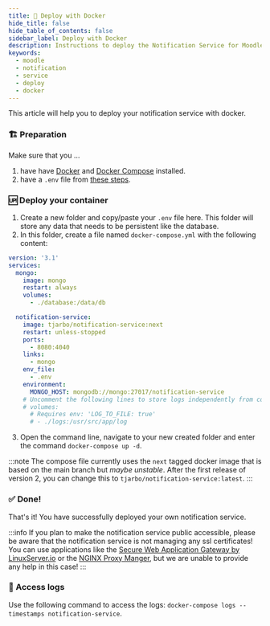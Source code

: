 ```yaml
---
title: 🐳 Deploy with Docker
hide_title: false
hide_table_of_contents: false
sidebar_label: Deploy with Docker
description: Instructions to deploy the Notification Service for Moodle with Docker
keywords:
  - moodle
  - notification
  - service
  - deploy
  - docker
---
```

This article will help you to deploy your notification service with docker.

### 🏗️ Preparation

Make sure that you ...

1. have have [Docker](https://docs.docker.com/get-docker/) and [Docker Compose](https://docs.docker.com/compose/install/) installed.
2. have a `.env` file from [these steps](preparation.md).

### 🆙 Deploy your container

1. Create a new folder and copy/paste your `.env` file here. This folder will store any data that needs to be persistent like the database.
2. In this folder, create a file named `docker-compose.yml` with the following content:

```yml
version: '3.1'
services:
  mongo:
    image: mongo
    restart: always
    volumes:
      - ./database:/data/db

  notification-service:
    image: tjarbo/notification-service:next
    restart: unless-stopped
    ports: 
      - 8080:4040
    links:
      - mongo
    env_file:
      - .env
    environment:
      MONGO_HOST: mongodb://mongo:27017/notification-service
    # Uncomment the following lines to store logs independently from container.
    # volumes:
      # Requires env: 'LOG_TO_FILE: true' 
      # - ./logs:/usr/src/app/log
```

3. Open the command line, navigate to your new created folder and enter the command `docker-compose up -d`.

:::note
The compose file currently uses the `next` tagged docker image that is based on the main branch but *maybe unstable*. After the first release of version 2, you can change this to `tjarbo/notification-service:latest`.
:::

### ✅ Done!

That's it! You have successfully deployed your own notification service.

:::info
If you plan to make the notification service public accessible, please be aware that the notification service is not managing any ssl certificates! You can use applications like the [Secure Web Application Gateway by LinuxServer.io](https://github.com/linuxserver/docker-swag) or the [NGINX Proxy Manger](https://nginxproxymanager.com/), but we are unable to provide any help in this case!
:::

### 📜 Access logs

Use the following command to access the logs: `docker-compose logs --timestamps notification-service`.
